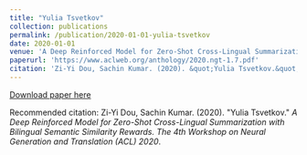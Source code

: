 ```yaml
---
title: "Yulia Tsvetkov"
collection: publications
permalink: /publication/2020-01-01-yulia-tsvetkov
date: 2020-01-01
venue: 'A Deep Reinforced Model for Zero-Shot Cross-Lingual Summarization with Bilingual Semantic Similarity Rewards. The 4th Workshop on Neural Generation and Translation (ACL) 2020'
paperurl: 'https://www.aclweb.org/anthology/2020.ngt-1.7.pdf'
citation: 'Zi-Yi Dou, Sachin Kumar. (2020). &quot;Yulia Tsvetkov.&quot; <i>A Deep Reinforced Model for Zero-Shot Cross-Lingual Summarization with Bilingual Semantic Similarity Rewards. The 4th Workshop on Neural Generation and Translation (ACL) 2020</i>.'
---
```


<a href='https://www.aclweb.org/anthology/2020.ngt-1.7.pdf'>Download paper here</a>

Recommended citation: Zi-Yi Dou, Sachin Kumar. (2020). "Yulia Tsvetkov." <i>A Deep Reinforced Model for Zero-Shot Cross-Lingual Summarization with Bilingual Semantic Similarity Rewards. The 4th Workshop on Neural Generation and Translation (ACL) 2020</i>.
